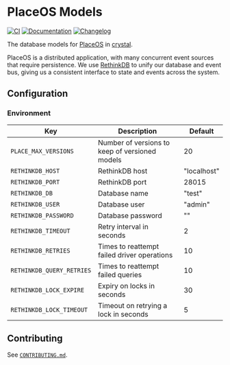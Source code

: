 # PlaceOS Models

[![CI](https://github.com/PlaceOS/models/actions/workflows/ci.yml/badge.svg)](https://github.com/PlaceOS/models/actions/workflows/ci.yml)
[![Documentation](https://img.shields.io/badge/Documentation-available-github.svg)](https://placeos.github.io/models)
[![Changelog](https://img.shields.io/badge/Changelog-available-github.svg)](/CHANGELOG.md)

The database models for [PlaceOS](https://place.technology/) in [crystal](https://crystal-lang.org/).

PlaceOS is a distributed application, with many concurrent event sources that require persistence.
We use [RethinkDB](https://rethinkdb.com) to unify our database and event bus, giving us a consistent interface to state and events across the system.

## Configuration

### Environment

| Key                       | Description                                    | Default     |
| ------------------------- | ---------------------------------------------- | ----------- |
| `PLACE_MAX_VERSIONS`      | Number of versions to keep of versioned models | 20          |
| `RETHINKDB_HOST`          | RethinkDB host                                 | "localhost" |
| `RETHINKDB_PORT`          | RethinkDB port                                 | 28015       |
| `RETHINKDB_DB`            | Database name                                  | "test"      |
| `RETHINKDB_USER`          | Database user                                  | "admin"     |
| `RETHINKDB_PASSWORD`      | Database password                              | ""          |
| `RETHINKDB_TIMEOUT`       | Retry interval in seconds                      | 2           |
| `RETHINKDB_RETRIES`       | Times to reattempt failed driver operations    | 10          |
| `RETHINKDB_QUERY_RETRIES` | Times to reattempt failed queries              | 10          |
| `RETHINKDB_LOCK_EXPIRE`   | Expiry on locks in seconds                     | 30          |
| `RETHINKDB_LOCK_TIMEOUT`  | Timeout on retrying a lock in seconds          | 5           |

## Contributing

See [`CONTRIBUTING.md`](./CONTRIBUTING.md).

